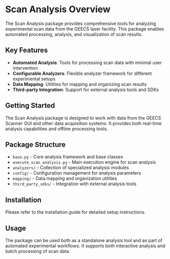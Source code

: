 # Scan Analysis Overview

The Scan Analysis package provides comprehensive tools for analyzing experimental scan data from the GEECS laser facility. This package enables automated processing, analysis, and visualization of scan results.

## Key Features

- **Automated Analysis**: Tools for processing scan data with minimal user intervention
- **Configurable Analyzers**: Flexible analyzer framework for different experimental setups
- **Data Mapping**: Utilities for mapping and organizing scan results
- **Third-party Integration**: Support for external analysis tools and SDKs

## Getting Started

The Scan Analysis package is designed to work with data from the GEECS Scanner GUI and other data acquisition systems. It provides both real-time analysis capabilities and offline processing tools.

## Package Structure

- `base.py` - Core analysis framework and base classes
- `execute_scan_analysis.py` - Main execution engine for scan analysis
- `analyzers/` - Collection of specialized analysis modules
- `config/` - Configuration management for analysis parameters
- `mapping/` - Data mapping and organization utilities
- `third_party_sdks/` - Integration with external analysis tools

## Installation

Please refer to the installation guide for detailed setup instructions.

## Usage

The package can be used both as a standalone analysis tool and as part of automated experimental workflows. It supports both interactive analysis and batch processing of scan data.
